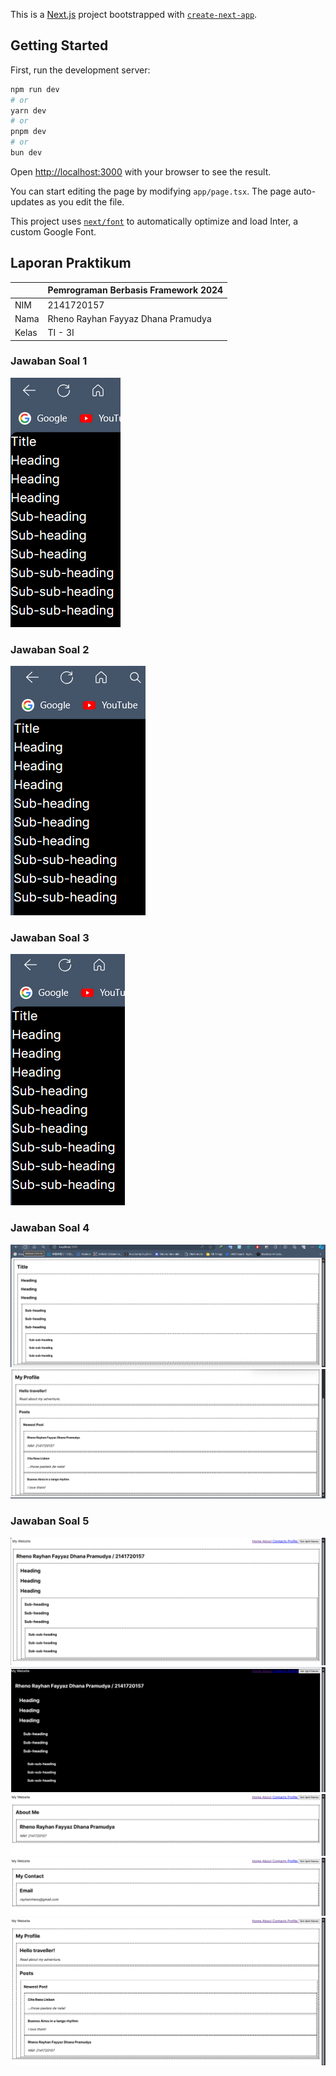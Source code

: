 This is a [Next.js](https://nextjs.org/) project bootstrapped with [`create-next-app`](https://github.com/vercel/next.js/tree/canary/packages/create-next-app).

## Getting Started

First, run the development server:

```bash
npm run dev
# or
yarn dev
# or
pnpm dev
# or
bun dev
```

Open [http://localhost:3000](http://localhost:3000) with your browser to see the result.

You can start editing the page by modifying `app/page.tsx`. The page auto-updates as you edit the file.

This project uses [`next/font`](https://nextjs.org/docs/basic-features/font-optimization) to automatically optimize and load Inter, a custom Google Font.

## Laporan Praktikum

|  | Pemrograman Berbasis Framework 2024 |
|--|--|
| NIM |  2141720157|
| Nama |  Rheno Rayhan Fayyaz Dhana Pramudya |
| Kelas | TI - 3I |


### Jawaban Soal 1
![Screenshot](assets/1.png)

### Jawaban Soal 2
![Screenshot](assets/2.png)

### Jawaban Soal 3
![Screenshot](assets/3.png)

### Jawaban Soal 4
![Screenshot](assets/4.1.png)
![Screenshot](assets/4.2.png)

### Jawaban Soal 5
![Screenshot](assets/5.1.png)
![Screenshot](assets/5.2.png)
![Screenshot](assets/5.3.png)
![Screenshot](assets/5.4.png)
![Screenshot](assets/5.5.png)